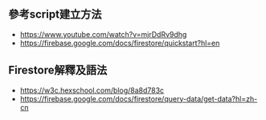 ## 參考script建立方法
* https://www.youtube.com/watch?v=mjrDdRv9dhg
* https://firebase.google.com/docs/firestore/quickstart?hl=en 
## Firestore解釋及語法
* https://w3c.hexschool.com/blog/8a8d783c
* https://firebase.google.com/docs/firestore/query-data/get-data?hl=zh-cn
